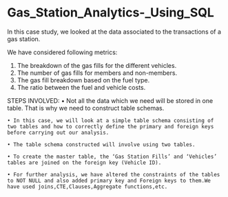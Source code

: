 # Gas_Station_Analytics-_Using_SQL

In this case study, we looked at the data associated to the transactions of a gas station.

We have considered following metrics:
1. The breakdown of the gas fills for the different vehicles.
2. The number of gas fills for members and non-members.
3. The gas fill breakdown based on the fuel type.
4. The ratio between the fuel and vehicle costs.

STEPS INVOLVED:
    • Not all the data which we need will be stored in one table. That is why we need to construct table schemas.
    
    • In this case, we will look at a simple table schema consisting of two tables and how to correctly define the primary and foreign keys before carrying out our analysis.
    
    • The table schema constructed will involve using two tables.
    
    • To create the master table, the ‘Gas Station Fills’ and ‘Vehicles’ tables are joined on the foreign key (Vehicle ID).
    
    • For further analysis, we have altered the constraints of the tables to NOT NULL and also added primary key and Foreign keys to them.We have used joins,CTE,Clauses,Aggregate functions,etc. 
